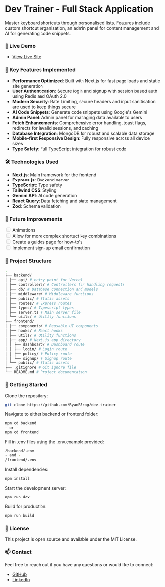 # Dev Trainer - Full Stack Application

Master keyboard shortcuts through personalised lists. Features include custom shortcut organisation, an admin panel for content management and AI for generating code snippets.

### 🚀 Live Demo

- [View Live Site](https://dev-trainer.net/)

### 🌟 Key Features Implemented

- **Performance Optimized**: Built with Next.js for fast page loads and static site generation
- **User Authentication**: Secure login and signup with session based auth using Redis and OAuth 2.0
- **Modern Security**: Rate Limiting, secure headers and input sanitisation are used to keep things secure
- **AI Code Snippets**: Generate code snippets using Google's Gemini
- **Admin Panel**: Admin panel for managing data available to users
- **Fetch Enhancements**: Comprehensive error handling, toast flags, redirects for invalid sessions, and caching
- **Database Integration**: MongoDB for robust and scalable data storage
- **Mobile-first Responsive Design**: Fully responsive across all device sizes
- **Type Safety**: Full TypeScript integration for robust code

### 🛠️ Technologies Used

- **Next.js**: Main framework for the frontend
- **Express.js**: Backend server
- **TypeScript**: Type safety
- **Tailwind CSS**: Styling
- **Gemini API**: AI code generation
- **React Query**: Data fetching and state management
- **Zod**: Schema validation

### 🎯 Future Improvements

<input disabled="" type="checkbox"> Animations<br>
<input disabled="" type="checkbox"> Allow for more complex shortuct key combinations<br>
<input disabled="" type="checkbox"> Create a guides page for how-to's<br>
<input disabled="" type="checkbox"> Implement sign-up email confirmation<br>

### 📁 Project Structure

```bash
.
├── backend/
│ ├── api/ # entry point for Vercel
│ ├── controllers/ # Controllers for handling requests
│ ├── db/ # Database connection and models
│ ├── middleware/ # Middleware functions
│ ├── public/ # Static assets
│ ├── routes/ # Express routes
│ ├── types/ # Typescript types
│ ├── server.ts # Main server file
│ └── utils/ # Utility functions
├── frontend/
│ ├── components/ # Reusable UI components
│ ├── hooks/ # React hooks
│ ├── utils/ # Utility functions
│ ├── app/ # Next.js app directory
│ │ ├── dashboard/ # Dashboard route
│ │ ├── login/ # Login route
│ │ ├── policy/ # Policy route
│ │ └── signup/ # Signup route
│ └── public/ # Static assets
├── .gitignore # Git ignore file
└── README.md # Project documentation
```

### 🚀 Getting Started

Clone the repository:

```bash
git clone https://github.com/RyanBProg/dev-trainer
```

Navigate to either backend or frontend folder:

```bash
npm cd backend
- or -
npm cd frontend
```

Fill in .env files using the .env.example provided:

```bash
/backend/.env
- and -
/frontend/.env
```

Install dependencies:

```bash
npm install
```

Start the development server:

```bash
npm run dev
```

Build for production:

```bash
npm run build
```

### 📄 License

This project is open source and available under the MIT License.

### 📫 Contact

Feel free to reach out if you have any questions or would like to connect:

- [GitHub](https://github.com/ryanbprog)
- [LinkedIn](https://www.linkedin.com/in/ryan-bowler-601919170)

